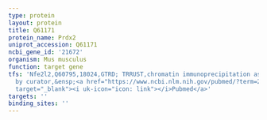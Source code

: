 ```yaml
---
type: protein
layout: protein
title: Q61171
protein_name: Prdx2
uniprot_accession: Q61171
ncbi_gene_id: '21672'
organism: Mus musculus
function: target gene
tfs: 'Nfe2l2,Q60795,18024,GTRD; TRRUST,chromatin immunoprecipitation assay; inferred
  by curator,&ensp;<a href="https://www.ncbi.nlm.nih.gov/pubmed/?term=20978343%5Buid%5D"
  target="_blank"><i uk-icon="icon: link"></i>Pubmed</a>'
targets: ''
binding_sites: ''
---
```

